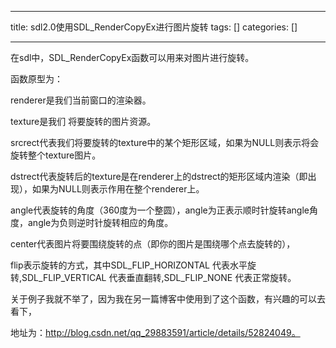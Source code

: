 
--- 
title:  sdl2.0使用SDL_RenderCopyEx进行图片旋转 
tags: []
categories: [] 

---
在sdl中，SDL_RenderCopyEx函数可以用来对图片进行旋转。

函数原型为：





renderer是我们当前窗口的渲染器。

texture是我们 将要旋转的图片资源。

srcrect代表我们将要旋转的texture中的某个矩形区域，如果为NULL则表示将会旋转整个texture图片。

dstrect代表旋转后的texture是在renderer上的dstrect的矩形区域内渲染（即出现），如果为NULL则表示作用在整个renderer上。

angle代表旋转的角度（360度为一个整圆），angle为正表示顺时针旋转angle角度，angle为负则逆时针旋转相应的角度。

center代表图片将要围绕旋转的点（即你的图片是围绕哪个点去旋转的），

flip表示旋转的方式，其中SDL_FLIP_HORIZONTAL 代表水平旋转,SDL_FLIP_VERTICAL 代表垂直翻转,SDL_FLIP_NONE 代表正常旋转。

关于例子我就不举了，因为我在另一篇博客中使用到了这个函数，有兴趣的可以去看下，

地址为：http://blog.csdn.net/qq_29883591/article/details/52824049。

 
